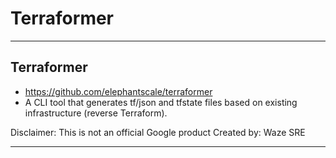 # Terraformer

---

## Terraformer

* https://github.com/elephantscale/terraformer
* A CLI tool that generates tf/json and tfstate files based on existing infrastructure (reverse Terraform).

Disclaimer: This is not an official Google product
Created by: Waze SRE

---
